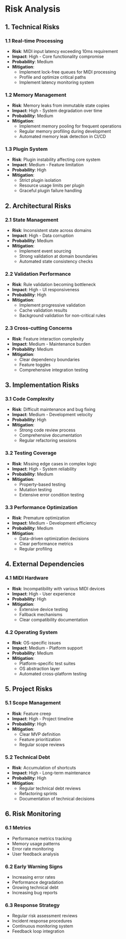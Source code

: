 # Risk Analysis

## 1. Technical Risks

### 1.1 Real-time Processing
- **Risk**: MIDI input latency exceeding 10ms requirement
- **Impact**: High - Core functionality compromise
- **Probability**: Medium
- **Mitigation**:
	- Implement lock-free queues for MIDI processing
	- Profile and optimize critical paths
	- Implement latency monitoring system

### 1.2 Memory Management
- **Risk**: Memory leaks from immutable state copies
- **Impact**: High - System degradation over time
- **Probability**: Medium
- **Mitigation**:
	- Implement memory pooling for frequent operations
	- Regular memory profiling during development
	- Automated memory leak detection in CI/CD

### 1.3 Plugin System
- **Risk**: Plugin instability affecting core system
- **Impact**: Medium - Feature limitation
- **Probability**: High
- **Mitigation**:
	- Strict plugin isolation
	- Resource usage limits per plugin
	- Graceful plugin failure handling

## 2. Architectural Risks

### 2.1 State Management
- **Risk**: Inconsistent state across domains
- **Impact**: High - Data corruption
- **Probability**: Medium
- **Mitigation**:
	- Implement event sourcing
	- Strong validation at domain boundaries
	- Automated state consistency checks

### 2.2 Validation Performance
- **Risk**: Rule validation becoming bottleneck
- **Impact**: High - UI responsiveness
- **Probability**: High
- **Mitigation**:
	- Implement progressive validation
	- Cache validation results
	- Background validation for non-critical rules

### 2.3 Cross-cutting Concerns
- **Risk**: Feature interaction complexity
- **Impact**: Medium - Maintenance burden
- **Probability**: Medium
- **Mitigation**:
	- Clear dependency boundaries
	- Feature toggles
	- Comprehensive integration testing

## 3. Implementation Risks

### 3.1 Code Complexity
- **Risk**: Difficult maintenance and bug fixing
- **Impact**: Medium - Development velocity
- **Probability**: High
- **Mitigation**:
	- Strong code review process
	- Comprehensive documentation
	- Regular refactoring sessions

### 3.2 Testing Coverage
- **Risk**: Missing edge cases in complex logic
- **Impact**: High - System reliability
- **Probability**: Medium
- **Mitigation**:
	- Property-based testing
	- Mutation testing
	- Extensive error condition testing

### 3.3 Performance Optimization
- **Risk**: Premature optimization
- **Impact**: Medium - Development efficiency
- **Probability**: Medium
- **Mitigation**:
	- Data-driven optimization decisions
	- Clear performance metrics
	- Regular profiling

## 4. External Dependencies

### 4.1 MIDI Hardware
- **Risk**: Incompatibility with various MIDI devices
- **Impact**: High - User experience
- **Probability**: High
- **Mitigation**:
	- Extensive device testing
	- Fallback mechanisms
	- Clear compatibility documentation

### 4.2 Operating System
- **Risk**: OS-specific issues
- **Impact**: Medium - Platform support
- **Probability**: Medium
- **Mitigation**:
	- Platform-specific test suites
	- OS abstraction layer
	- Automated cross-platform testing

## 5. Project Risks

### 5.1 Scope Management
- **Risk**: Feature creep
- **Impact**: High - Project timeline
- **Probability**: High
- **Mitigation**:
	- Clear MVP definition
	- Feature prioritization
	- Regular scope reviews

### 5.2 Technical Debt
- **Risk**: Accumulation of shortcuts
- **Impact**: High - Long-term maintenance
- **Probability**: High
- **Mitigation**:
	- Regular technical debt reviews
	- Refactoring sprints
	- Documentation of technical decisions

## 6. Risk Monitoring

### 6.1 Metrics
- Performance metrics tracking
- Memory usage patterns
- Error rate monitoring
- User feedback analysis

### 6.2 Early Warning Signs
- Increasing error rates
- Performance degradation
- Growing technical debt
- Increasing bug reports

### 6.3 Response Strategy
- Regular risk assessment reviews
- Incident response procedures
- Continuous monitoring system
- Feedback loop integration